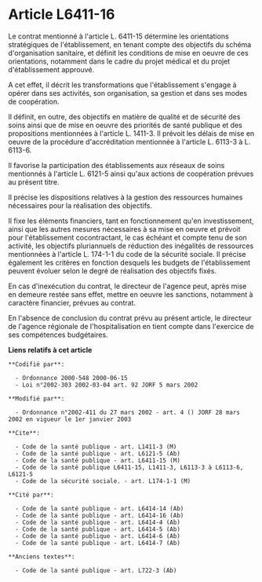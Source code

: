 # Article L6411-16

Le contrat mentionné à l'article L. 6411-15 détermine les orientations stratégiques de l'établissement, en tenant compte des
objectifs du schéma d'organisation sanitaire, et définit les conditions de mise en oeuvre de ces orientations, notamment dans
le cadre du projet médical et du projet d'établissement approuvé.

A cet effet, il décrit les transformations que l'établissement s'engage à opérer dans ses activités, son organisation, sa
gestion et dans ses modes de coopération.

Il définit, en outre, des objectifs en matière de qualité et de sécurité des soins ainsi que de mise en oeuvre des priorités
de santé publique et des propositions mentionnées à l'article L. 1411-3. Il prévoit les délais de mise en oeuvre de la
procédure d'accréditation mentionnée à l'article L. 6113-3 à L. 6113-6.

Il favorise la participation des établissements aux réseaux de soins mentionnés à l'article L. 6121-5 ainsi qu'aux actions de
coopération prévues au présent titre.

Il précise les dispositions relatives à la gestion des ressources humaines nécessaires pour la réalisation des objectifs.

Il fixe les éléments financiers, tant en fonctionnement qu'en investissement, ainsi que les autres mesures nécessaires à sa
mise en oeuvre et prévoit pour l'établissement cocontractant, le cas échéant et compte tenu de son activité, les objectifs
pluriannuels de réduction des inégalités de ressources mentionnées à l'article L. 174-1-1 du code de la sécurité sociale. Il
précise également les critères en fonction desquels les budgets de l'établissement peuvent évoluer selon le degré de
réalisation des objectifs fixés.

En cas d'inexécution du contrat, le directeur de l'agence peut, après mise en demeure restée sans effet, mettre en oeuvre les
sanctions, notamment à caractère financier, prévues au contrat.

En l'absence de conclusion du contrat prévu au présent article, le directeur de l'agence régionale de l'hospitalisation en
tient compte dans l'exercice de ses compétences budgétaires.

**Liens relatifs à cet article**

	**Codifié par**:

	  - Ordonnance 2000-548 2000-06-15
	  - Loi n°2002-303 2002-03-04 art. 92 JORF 5 mars 2002

	**Modifié par**:

	  - Ordonnance n°2002-411 du 27 mars 2002 - art. 4 () JORF 28 mars 2002 en vigueur le 1er janvier 2003

	**Cite**:

	  - Code de la santé publique - art. L1411-3 (M)
	  - Code de la santé publique - art. L6121-5 (Ab)
	  - Code de la santé publique - art. L6411-15 (M)
	  - Code de la santé publique L6411-15, L1411-3, L6113-3 à L6113-6, L6121-5
	  - Code de la sécurité sociale. - art. L174-1-1 (M)

	**Cité par**:

	  - Code de la santé publique - art. L6414-14 (Ab)
	  - Code de la santé publique - art. L6414-16 (Ab)
	  - Code de la santé publique - art. L6414-4 (Ab)
	  - Code de la santé publique - art. L6414-5 (Ab)
	  - Code de la santé publique - art. L6414-6 (Ab)
	  - Code de la santé publique - art. L6414-7 (Ab)

	**Anciens textes**:

	  - Code de la santé publique - art. L722-3 (Ab)
